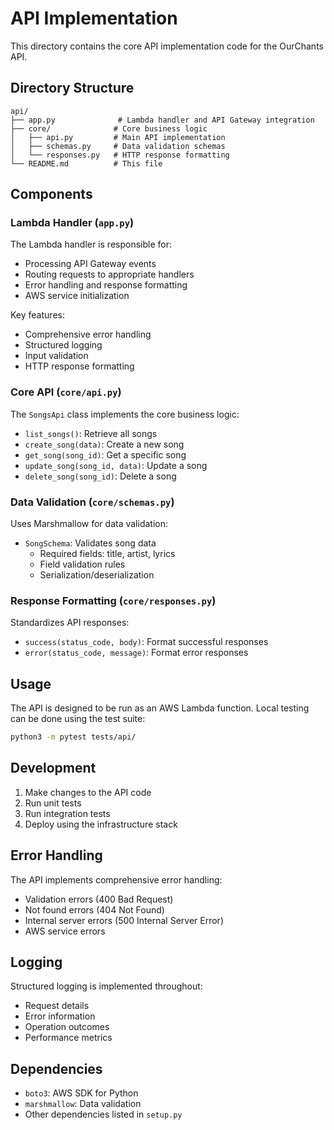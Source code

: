 # API Implementation

This directory contains the core API implementation code for the OurChants API.

## Directory Structure

```
api/
├── app.py              # Lambda handler and API Gateway integration
├── core/              # Core business logic
│   ├── api.py         # Main API implementation
│   ├── schemas.py     # Data validation schemas
│   └── responses.py   # HTTP response formatting
└── README.md          # This file
```

## Components

### Lambda Handler (`app.py`)

The Lambda handler is responsible for:
- Processing API Gateway events
- Routing requests to appropriate handlers
- Error handling and response formatting
- AWS service initialization

Key features:
- Comprehensive error handling
- Structured logging
- Input validation
- HTTP response formatting

### Core API (`core/api.py`)

The `SongsApi` class implements the core business logic:
- `list_songs()`: Retrieve all songs
- `create_song(data)`: Create a new song
- `get_song(song_id)`: Get a specific song
- `update_song(song_id, data)`: Update a song
- `delete_song(song_id)`: Delete a song

### Data Validation (`core/schemas.py`)

Uses Marshmallow for data validation:
- `SongSchema`: Validates song data
  - Required fields: title, artist, lyrics
  - Field validation rules
  - Serialization/deserialization

### Response Formatting (`core/responses.py`)

Standardizes API responses:
- `success(status_code, body)`: Format successful responses
- `error(status_code, message)`: Format error responses

## Usage

The API is designed to be run as an AWS Lambda function. Local testing can be done using the test suite:

```bash
python3 -m pytest tests/api/
```

## Development

1. Make changes to the API code
2. Run unit tests
3. Run integration tests
4. Deploy using the infrastructure stack

## Error Handling

The API implements comprehensive error handling:
- Validation errors (400 Bad Request)
- Not found errors (404 Not Found)
- Internal server errors (500 Internal Server Error)
- AWS service errors

## Logging

Structured logging is implemented throughout:
- Request details
- Error information
- Operation outcomes
- Performance metrics

## Dependencies

- `boto3`: AWS SDK for Python
- `marshmallow`: Data validation
- Other dependencies listed in `setup.py` 